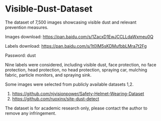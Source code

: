 # Visible-Dust-Dataset

The dataset of 7,500 images showcasing visible dust and relevant prevention measures. 

Images download: https://pan.baidu.com/s/1ZacxD1EwJCCLLdaWxmeu0Q

Labels download: https://pan.baidu.com/s/1t0IM5sKDMufbbLMra7t2Fg 

Password: dust

Nine labels were considered, including visible dust, face protection, no face protection, head protection, no head protection, spraying car, mulching fabric, particle monitors, and spraying sink.

Some images were selected from publicly available datasets 1,2.
1. https://github.com/njvisionpower/Safety-Helmet-Wearing-Dataset
2. https://github.com/ruoxinx/site-dust-detect

The dataset is for academic research only, please contact the author to remove any infringement.

